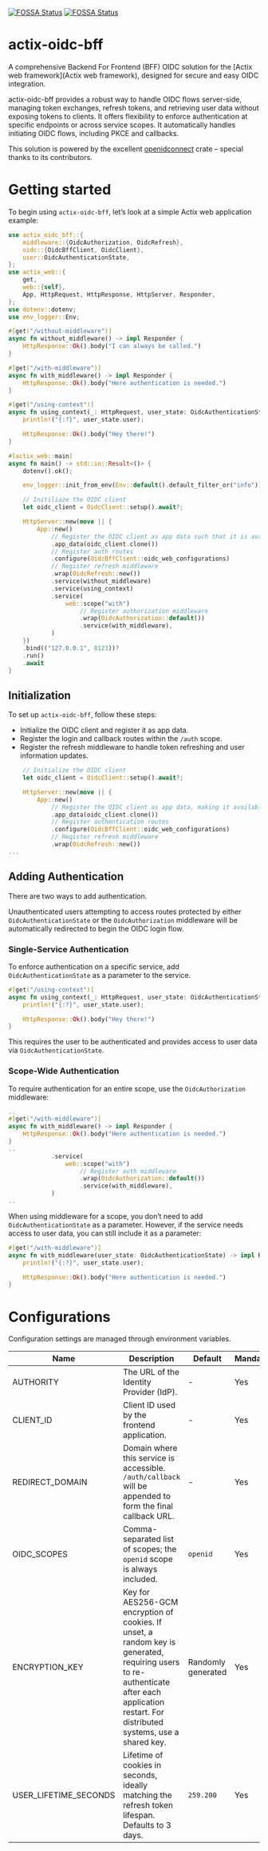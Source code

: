 [![FOSSA Status](https://app.fossa.com/api/projects/custom%2B49102%2Fgithub.com%2F3schwartz%2Factix-oidc-bff.svg?type=shield&issueType=license)](https://app.fossa.com/projects/custom%2B49102%2Fgithub.com%2F3schwartz%2Factix-oidc-bff?ref=badge_shield&issueType=license)
[![FOSSA Status](https://app.fossa.com/api/projects/custom%2B49102%2Fgithub.com%2F3schwartz%2Factix-oidc-bff.svg?type=shield&issueType=security)](https://app.fossa.com/projects/custom%2B49102%2Fgithub.com%2F3schwartz%2Factix-oidc-bff?ref=badge_shield&issueType=security)
# actix-oidc-bff

A comprehensive Backend For Frontend (BFF) OIDC solution for the [Actix web framework](Actix web framework), designed for secure and easy OIDC integration.

actix-oidc-bff provides a robust way to handle OIDC flows server-side, managing token exchanges, refresh tokens, and retrieving user data without exposing tokens to clients. It offers flexibility to enforce authentication at specific endpoints or across service scopes. It automatically handles initiating OIDC flows, including PKCE and callbacks.

This solution is powered by the excellent [openidconnect](https://docs.rs/openidconnect) crate – special thanks to its contributors.

# Getting started

To begin using `actix-oidc-bff`, let’s look at a simple Actix web application example:

```rust
use actix_oidc_bff::{
    middleware::{OidcAuthorization, OidcRefresh},
    oidc::{OidcBffClient, OidcClient},
    user::OidcAuthenticationState,
};
use actix_web::{
    get,
    web::{self},
    App, HttpRequest, HttpResponse, HttpServer, Responder,
};
use dotenv::dotenv;
use env_logger::Env;

#[get("/without-middleware")]
async fn without_middleware() -> impl Responder {
    HttpResponse::Ok().body("I can always be called.")
}

#[get("/with-middleware")]
async fn with_middleware() -> impl Responder {
    HttpResponse::Ok().body("Here authentication is needed.")
}

#[get("/using-context")]
async fn using_context(_: HttpRequest, user_state: OidcAuthenticationState) -> impl Responder {
    println!("{:?}", user_state.user);

    HttpResponse::Ok().body("Hey there!")
}

#[actix_web::main]
async fn main() -> std::io::Result<()> {
    dotenv().ok();

    env_logger::init_from_env(Env::default().default_filter_or("info"));

    // Initiliaze the OIDC client
    let oidc_client = OidcClient::setup().await?;

    HttpServer::new(move || {
        App::new()
            // Register the OIDC client as app data such that it is available for middleware.
            .app_data(oidc_client.clone())
            // Register auth routes
            .configure(OidcBffClient::oidc_web_configurations)
            // Register refresh middleware
            .wrap(OidcRefresh::new())
            .service(without_middleware)
            .service(using_context)
            .service(
                web::scope("with")
                    // Register authorization middleware
                    .wrap(OidcAuthorization::default())
                    .service(with_middleware),
            )
    })
    .bind(("127.0.0.1", 8123))?
    .run()
    .await
}
```

## Initialization

To set up `actix-oidc-bff`, follow these steps:

- Initialize the OIDC client and register it as app data.
- Register the login and callback routes within the `/auth` scope.
- Register the refresh middleware to handle token refreshing and user information updates.

```rust
    // Initialize the OIDC client
    let oidc_client = OidcClient::setup().await?;

    HttpServer::new(move || {
        App::new()
            // Register the OIDC client as app data, making it available for middleware.
            .app_data(oidc_client.clone())
            // Register authentication routes
            .configure(OidcBffClient::oidc_web_configurations)
            // Register refresh middleware
            .wrap(OidcRefresh::new())
...            
```

## Adding Authentication

There are two ways to add authentication. 

Unauthenticated users attempting to access routes protected by either `OidcAuthenticationState` or the `OidcAuthorization` middleware will be automatically redirected to begin the OIDC login flow.

### Single-Service Authentication

To enforce authentication on a specific service, add `OidcAuthenticationState` as a parameter to the service.
```rust
#[get("/using-context")]
async fn using_context(_: HttpRequest, user_state: OidcAuthenticationState) -> impl Responder {
    println!("{:?}", user_state.user);

    HttpResponse::Ok().body("Hey there!")
}
```

This requires the user to be authenticated and provides access to user data via `OidcAuthenticationState`.

### Scope-Wide Authentication

To require authentication for an entire scope, use the `OidcAuthorization` middleware:
```rust
..
#[get("/with-middleware")]
async fn with_middleware() -> impl Responder {
    HttpResponse::Ok().body("Here authentication is needed.")
}
..
            .service(
                web::scope("with")
                    // Register auth middleware
                    .wrap(OidcAuthorization::default())
                    .service(with_middleware),
            )
..
```

When using middleware for a scope, you don’t need to add `OidcAuthenticationState` as a parameter. However, if the service needs access to user data, you can still include it as a parameter:

```rust
#[get("/with-middleware")]
async fn with_middleware(user_state: OidcAuthenticationState) -> impl Responder {
    println!("{:?}", user_state.user);

    HttpResponse::Ok().body("Here authentication is needed.")
}
```

# Configurations

Configuration settings are managed through environment variables.

| Name                  | Description                                                                                                                                                                                  | Default            | Mandatory | Examples                               |
|-----------------------|----------------------------------------------------------------------------------------------------------------------------------------------------------------------------------------------|--------------------|-----------|----------------------------------------|
| AUTHORITY             | The URL of the Identity Provider (IdP).                                                                                                                                                      | -                  | Yes       | `https://some-idp-example.com`         |
| CLIENT_ID             | Client ID used by the frontend application.                                                                                                                                                  | -                  | Yes       | `34d7de69-5113-438e-8123-4d0449baebc1` |
| REDIRECT_DOMAIN       | Domain where this service is accessible. `/auth/callback` will be appended to form the final callback URL.                                                                                   | -                  | Yes       | `https://some-domain-example.com`      |
| OIDC_SCOPES           | Comma-separated list of scopes; the `openid` scope is always included.                                                                                                                       | `openid`           | Yes       | `openid,email,offline_access`          |
| ENCRYPTION_KEY        | Key for AES256-GCM encryption of cookies. If unset, a random key is generated, requiring users to re-authenticate after each application restart. For distributed systems, use a shared key. | Randomly generated | Yes       | `abcdefghijklmnopqrstuvwxyz123456`     |
| USER_LIFETIME_SECONDS | Lifetime of cookies in seconds, ideally matching the refresh token lifespan. Defaults to 3 days.                                                                                             | `259.200`          | Yes       | `259.200`                              |
